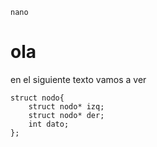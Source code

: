 `nano`
#  ola
en el siguiente texto vamos a ver 

```
struct nodo{
    struct nodo* izq;
    struct nodo* der;
    int dato;
};
```